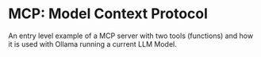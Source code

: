 # MCP: Model Context Protocol

An entry level example of a MCP server with two tools (functions) and how it is used with Ollama running a current LLM Model.
